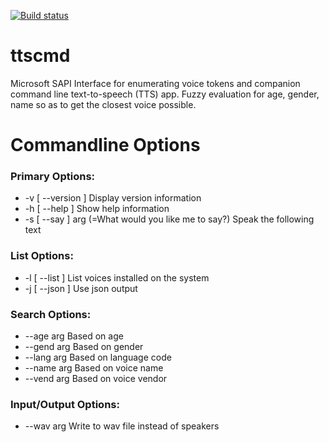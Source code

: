 [![Build status](https://ci.appveyor.com/api/projects/status/94cwfhgotu1a053h?svg=true)](https://ci.appveyor.com/project/TrevorMellon/ttscmd)

# ttscmd
Microsoft SAPI Interface for enumerating voice tokens and companion command line text-to-speech (TTS) app. 
Fuzzy evaluation for age, gender, name so as to get the closest voice possible.

# Commandline Options

### Primary Options:
*  -v [ --version ]                      Display version information
*  -h [ --help ]                         Show help information
*  -s [ --say ] arg (=What would you like me to say?)
                                        Speak the following text

### List Options:
*  -l [ --list ]                         List voices installed on the system
*  -j [ --json ]                         Use json output

### Search Options:
*  --age arg                             Based on age
*  --gend arg                            Based on gender
*  --lang arg                            Based on language code
*  --name arg                            Based on voice name
*  --vend arg                            Based on voice vendor

### Input/Output Options:
*  --wav arg                             Write to wav file instead of speakers
